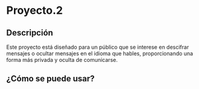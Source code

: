 # Proyecto.2

## Descripción

Este proyecto está diseñado para un público que se interese en descifrar mensajes o ocultar mensajes en el idioma que hables, proporcionando una forma más privada y oculta de comunicarse.

## ¿Cómo se puede usar?